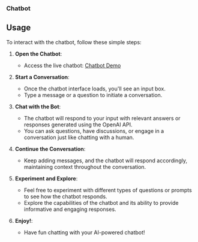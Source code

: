

### Chatbot

## Usage

To interact with the chatbot, follow these simple steps:

1. **Open the Chatbot**:

   - Access the live chatbot: [Chatbot Demo](https://yourusername.github.io/your-chatbot-repo/)

2. **Start a Conversation**:

   - Once the chatbot interface loads, you'll see an input box.
   - Type a message or a question to initiate a conversation.

3. **Chat with the Bot**:

   - The chatbot will respond to your input with relevant answers or responses generated using the OpenAI API.
   - You can ask questions, have discussions, or engage in a conversation just like chatting with a human.

4. **Continue the Conversation**:

   - Keep adding messages, and the chatbot will respond accordingly, maintaining context throughout the conversation.

5. **Experiment and Explore**:

   - Feel free to experiment with different types of questions or prompts to see how the chatbot responds.
   - Explore the capabilities of the chatbot and its ability to provide informative and engaging responses.

6. **Enjoy!**:

   - Have fun chatting with your AI-powered chatbot!



